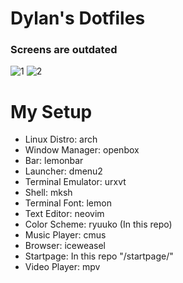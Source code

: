 # Dylan's Dotfiles

### Screens are outdated
![1](http://i.imgur.com/TtZDiiK.png)
![2](http://i.imgur.com/JZ3c6R3.png)

<!--- My Setup {{{ -->

# My Setup

* Linux Distro: arch
* Window Manager: openbox
* Bar: lemonbar
* Launcher: dmenu2
* Terminal Emulator: urxvt
* Shell: mksh
* Terminal Font: lemon
* Text Editor: neovim
* Color Scheme: ryuuko (In this repo)
* Music Player: cmus
* Browser: iceweasel
* Startpage: In this repo "/startpage/"
* Video Player: mpv

<!--- }}} -->


